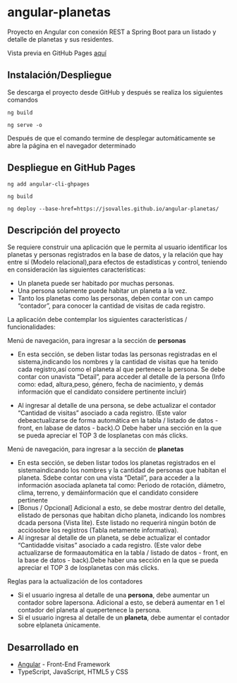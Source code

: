 # angular-planetas
Proyecto en Angular con conexión REST a Spring Boot para un listado y detalle de planetas y sus residentes.

Vista previa en GitHub Pages [aquí](https://jsovalles.github.io/angular-planetas/planetas)

## Instalación/Despliegue

Se descarga el proyecto desde GitHub y después se realiza los siguientes comandos
```
ng build

ng serve -o
```
Después de que el comando termine de desplegar automáticamente se abre la página en el navegador determinado 

## Despliegue en GitHub Pages
```
ng add angular-cli-ghpages

ng build

ng deploy --base-href=https://jsovalles.github.io/angular-planetas/
```

## Descripción del proyecto

Se requiere construir una aplicación que le permita al usuario identificar los planetas y personas registrados en la base de datos, y la relación que hay entre sí (Modelo relacional),para efectos de estadísticas y control, teniendo en consideración las siguientes características:

- Un planeta puede ser habitado por muchas personas.
- Una persona solamente puede habitar un planeta a la vez.
- Tanto los planetas como las personas, deben contar con un campo “contador”, para conocer la cantidad de visitas de cada registro.

La aplicación debe contemplar los siguientes características / funcionalidades:

Menú de navegación, para ingresar a la sección de **personas**

- En esta sección, se deben listar todas las personas registradas en el sistema,indicando los nombres y la cantidad de visitas que ha tenido cada registro,así como el planeta al que pertenece la persona. Se debe contar con unavista “Detail”, para acceder al detalle de la persona (Info como: edad, altura,peso, género, fecha de nacimiento, y demás información que el candidato considere pertinente incluir)

- Al ingresar al detalle de una persona, se debe actualizar el contador “Cantidad de visitas” asociado a cada registro. (Este valor debeactualizarse de forma automática en la tabla / listado de datos - front, en labase de datos - back).○ Debe haber una sección en la que se pueda apreciar el TOP 3 de losplanetas con más clicks.

Menú de navegación, para ingresar a la sección de **planetas**
- En esta sección, se deben listar todos los planetas registrados en el sistemaindicando los nombres y la cantidad de personas que habitan el planeta. Sdebe contar con una vista “Detail”, para acceder a la información asociada aplaneta tal como: Periodo de rotación, diámetro, clima, terreno, y demáinformación que el candidato considere pertinente
- [Bonus / Opcional] Adicional a esto, se debe mostrar dentro del detalle, elistado de personas que habitan dicho planeta, indicando los nombres dcada persona (Vista lite). Este listado no requerirá ningún botón de acciósobre los registros (Tabla netamente informativa).
- Al ingresar al detalle de un planeta, se debe actualizar el contador ​“Cantidadde visitas” ​asociado a cada registro. (Este valor debe actualizarse de formaautomática en la tabla / listado de datos - front, en la base de datos - back).Debe haber una sección en la que se pueda apreciar el TOP 3 de losplanetas con más clicks.

Reglas para la actualización de los contadores

- Si el usuario ingresa al detalle de una **persona**, debe aumentar un contador sobre lapersona. Adicional a esto, se deberá aumentar en 1 el contador del planeta al quepertenece la persona.
- Si el usuario ingresa al detalle de un **planeta**, debe aumentar el contador sobre elplaneta únicamente.


## Desarrollado en

* [Angular](https://angular.io/s) - Front-End Framework
* TypeScript, JavaScript, HTML5 y CSS
